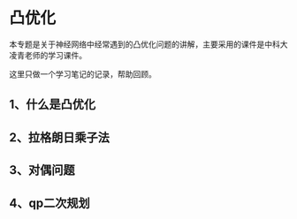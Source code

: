 # 凸优化

本专题是关于神经网络中经常遇到的凸优化问题的讲解，主要采用的课件是中科大凌青老师的学习课件。

这里只做一个学习笔记的记录，帮助回顾。



## 1、什么是凸优化





## 2、拉格朗日乘子法



## 3、对偶问题





## 4、qp二次规划




